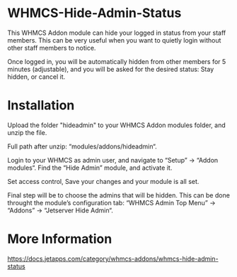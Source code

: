 # WHMCS-Hide-Admin-Status

This WHMCS Addon module can hide your logged in status from your staff members. This can be very useful when you want to quietly login without other staff members to notice.

Once logged in, you will be automatically hidden from other members for 5 minutes (adjustable), and you will be asked for the desired status: Stay hidden, or cancel it.

# Installation

Upload the folder "hideadmin" to your WHMCS Addon modules folder, and unzip the file.

Full path after unzip: “modules/addons/hideadmin“.

Login to your WHMCS as admin user, and navigate to “Setup” -> “Addon modules“.
Find the “Hide Admin” module, and activate it.

Set access control, Save your changes and your module is all set.

Final step will be to choose the admins that will be hidden. This can be done throught the  module’s configuration tab:
“WHMCS Admin Top Menu” -> “Addons” -> “Jetserver Hide Admin“.

# More Information

https://docs.jetapps.com/category/whmcs-addons/whmcs-hide-admin-status
